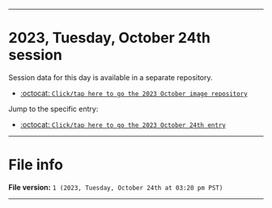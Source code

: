 
***

# 2023, Tuesday, October 24th session

Session data for this day is available in a separate repository.

- [:octocat: `Click/tap here to go the 2023 October image repository`](https://github.com/seanpm2001/SeansLifeArchive_Images_ModernSmurfsVillage_Y2023_V3/)

Jump to the specific entry:

- [:octocat: `Click/tap here to go the 2023 October 24th entry`](https://github.com/seanpm2001/SeansLifeArchive_Images_ModernSmurfsVillage_Y2023_V3/tree/SeansLifeArchive_ModernSmurfsVillage_Y2023_V3_Main-dev/10_October/24/)

***

# File info

**File version:** `1 (2023, Tuesday, October 24th at 03:20 pm PST)`

***
